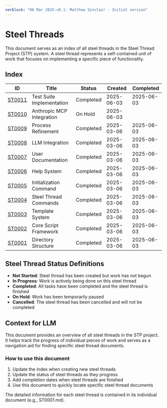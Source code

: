 ```yaml
---
verblock: "06 Mar 2025:v0.1: Matthew Sinclair - Initial version"
---
```

# Steel Threads

This document serves as an index of all steel threads in the Steel Thread Project (STP) system. A steel thread represents a self-contained unit of work that focuses on implementing a specific piece of functionality.

## Index

| ID                    | Title                     | Status    | Created    | Completed  |
|-----------------------|---------------------------|-----------|------------|------------|
| [ST0011](./ST0011.md) | Test Suite Implementation | Completed | 2025-06-03 | 2025-06-03 |
| [ST0010](./ST0010.md) | Anthropic MCP Integration | On Hold   | 2025-06-03 |            |
| [ST0009](./ST0009.md) | Process Refinement        | Completed | 2025-03-06 | 2025-06-03 |
| [ST0008](./ST0008.md) | LLM Integration           | Completed | 2025-03-06 | 2025-06-03 |
| [ST0007](./ST0007.md) | User Documentation        | Completed | 2025-03-06 | 2025-06-03 |
| [ST0006](./ST0006.md) | Help System               | Completed | 2025-03-06 | 2025-06-03 |
| [ST0005](./ST0005.md) | Initialization Command    | Completed | 2025-03-06 | 2025-06-03 |
| [ST0004](./ST0004.md) | Steel Thread Commands     | Completed | 2025-03-06 | 2025-06-03 |
| [ST0003](./ST0003.md) | Template System           | Completed | 2025-03-06 | 2025-06-03 |
| [ST0002](./ST0002.md) | Core Script Framework     | Completed | 2025-03-06 | 2025-06-03 |
| [ST0001](./ST0001.md) | Directory Structure       | Completed | 2025-03-06 | 2025-06-03 |

## Steel Thread Status Definitions

- **Not Started**: Steel thread has been created but work has not begun
- **In Progress**: Work is actively being done on this steel thread
- **Completed**: All tasks have been completed and the steel thread is finished
- **On Hold**: Work has been temporarily paused
- **Cancelled**: The steel thread has been cancelled and will not be completed

## Context for LLM

This document provides an overview of all steel threads in the STP project. It helps track the progress of individual pieces of work and serves as a navigation aid for finding specific steel thread documents.

### How to use this document

1. Update the index when creating new steel threads
2. Update the status of steel threads as they progress
3. Add completion dates when steel threads are finished
4. Use this document to quickly locate specific steel thread documents

The detailed information for each steel thread is contained in its individual document (e.g., ST0001.md).